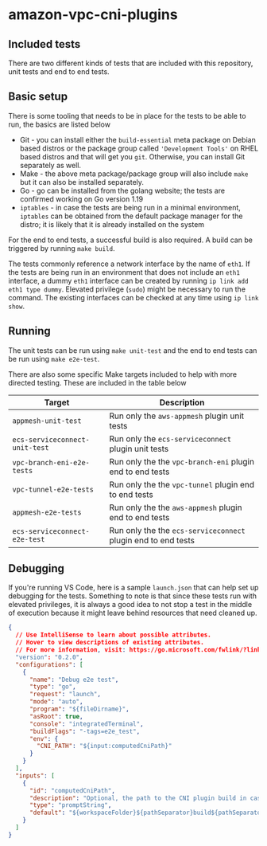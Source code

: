 # amazon-vpc-cni-plugins

## Included tests

There are two different kinds of tests that are included with this repository, unit tests and end to end tests.

## Basic setup

There is some tooling that needs to be in place for the tests to be able to run, the basics are listed below

- Git - you can install either the `build-essential` meta package on Debian based distros or the package group called `'Development Tools'` on RHEL based distros and that will get you `git`. Otherwise, you can install Git separately as well.
- Make - the above meta package/package group will also include `make` but it can also be installed separately.
- Go - go can be installed from the golang website; the tests are confirmed working on Go version 1.19
- `iptables` - in case the tests are being run in a minimal environment, `iptables` can be obtained from the default package manager for the distro; it is likely that it is already installed on the system

For the end to end tests, a successful build is also required. A build can be triggered by running `make build`.

The tests commonly reference a network interface by the name of `eth1`. If the tests are being run in an environment that does not include an `eth1` interface, a dummy `eth1` interface can be created by running `ip link add eth1 type dummy`. Elevated privilege (`sudo`) might be necessary to run the command. The existing interfaces can be checked at any time using `ip link show`.

## Running

The unit tests can be run using `make unit-test` and the end to end tests can be run using `make e2e-test`.

There are also some specific Make targets included to help with more directed testing. These are included in the table below

| Target                         | Description                                                   |
| ------------------------------ | ------------------------------------------------------------- |
| `appmesh-unit-test`            | Run only the `aws-appmesh` plugin unit tests                  |
| `ecs-serviceconnect-unit-test` | Run only the `ecs-serviceconnect` plugin unit tests           |
| `vpc-branch-eni-e2e-tests`     | Run only the the `vpc-branch-eni` plugin end to end tests     |
| `vpc-tunnel-e2e-tests`         | Run only the the `vpc-tunnel` plugin end to end tests         |
| `appmesh-e2e-tests`            | Run only the the `aws-appmesh` plugin end to end tests        |
| `ecs-serviceconnect-e2e-test`  | Run only the the `ecs-serviceconnect` plugin end to end tests |

## Debugging

If you're running VS Code, here is a sample `launch.json` that can help set up debugging for the tests. Something to note is that since these tests run with elevated privileges, it is always a good idea to not stop a test in the middle of execution because it might leave behind resources that need cleaned up.

```json
{
  // Use IntelliSense to learn about possible attributes.
  // Hover to view descriptions of existing attributes.
  // For more information, visit: https://go.microsoft.com/fwlink/?linkid=830387
  "version": "0.2.0",
  "configurations": [
    {
      "name": "Debug e2e test",
      "type": "go",
      "request": "launch",
      "mode": "auto",
      "program": "${fileDirname}",
      "asRoot": true,
      "console": "integratedTerminal",
      "buildFlags": "-tags=e2e_test",
      "env": {
        "CNI_PATH": "${input:computedCniPath}"
      }
    }
  ],
  "inputs": [
    {
      "id": "computedCniPath",
      "description": "Optional, the path to the CNI plugin build in case the OS or the arch are different.",
      "type": "promptString",
      "default": "${workspaceFolder}${pathSeparator}build${pathSeparator}linux_amd64"
    }
  ]
}
```
